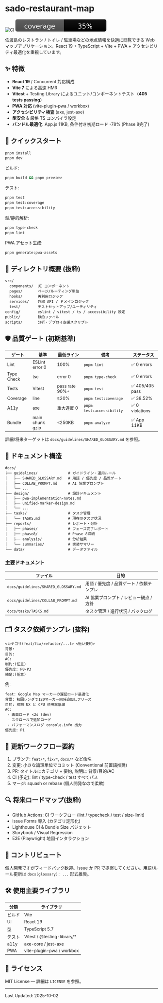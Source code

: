# sado-restaurant-map

![CI](https://github.com/nakanaka07/sado-restaurant-map/actions/workflows/ci.yml/badge.svg)
![Coverage](https://raw.githubusercontent.com/nakanaka07/sado-restaurant-map/HEAD/assets/coverage-badge.svg)

佐渡島のレストラン / トイレ / 駐車場などの地点情報を快適に閲覧できる Web マップアプリケーション。React 19 + TypeScript + Vite + PWA + アクセシビリティ最適化を重視しています。

## ✨ 特徴

- **React 19** / Concurrent 対応構成
- **Vite 7** による高速 HMR
- **Vitest** + Testing Library によるユニット/コンポーネントテスト（**405 tests passing**）
- **PWA 対応** (vite-plugin-pwa / workbox)
- **アクセシビリティ検査** (axe, jest-axe)
- **型安全** & 厳格 TS コンパイラ設定
- **バンドル最適化**: App.js 11KB, 条件付き初期ロード -78% (Phase 8完了)

## 🚀 クイックスタート

```bash
pnpm install
pnpm dev
```

ビルド:

```bash
pnpm build && pnpm preview
```

テスト:

```bash
pnpm test
pnpm test:coverage
pnpm test:accessibility
```

型/静的解析:

```bash
pnpm type-check
pnpm lint
```

PWA アセット生成:

```bash
pnpm generate:pwa-assets
```

## 🧭 ディレクトリ概要 (抜粋)

```
src/
  components/  UI コンポーネント
  pages/       ページ/ルーティング単位
  hooks/       再利用ロジック
  services/    外部 API / ドメインロジック
  test/        テストセットアップ/ユーティリティ
config/        eslint / vitest / ts / accessibility 設定
public/        静的ファイル
scripts/       分析・デプロイ支援スクリプト

```

## 🛡 品質ゲート (初期基準)

| ゲート     | 基準            | 最低ライン     | 備考                      | ステータス      |
| ---------- | --------------- | -------------- | ------------------------- | --------------- |
| Lint       | ESLint error 0  | 100%           | `pnpm lint`               | ✅ 0 errors     |
| Type Check | tsc             | error 0        | `pnpm type-check`         | ✅ 0 errors     |
| Tests      | Vitest          | pass rate 90%+ | `pnpm test`               | ✅ 405/405 pass |
| Coverage   | line            | ≥20%           | `pnpm test:coverage`      | ✅ 38.52%       |
| A11y       | axe             | 重大違反 0     | `pnpm test:accessibility` | ✅ 0 violations |
| Bundle     | main chunk gzip | <250KB         | `pnpm analyze`            | ✅ App 11KB     |

詳細/将来ターゲットは `docs/guidelines/SHARED_GLOSSARY.md` を参照。

## 📄 ドキュメント構造

```
docs/
├── guidelines/              # ガイドライン・運用ルール
│   ├── SHARED_GLOSSARY.md   # 用語 / 優先度 / 品質ゲート
│   ├── COLLAB_PROMPT.md     # AI 協業プロンプト
│   └── ...
├── design/                  # 設計ドキュメント
│   ├── pwa-implementation-notes.md
│   ├── unified-marker-design.md
│   └── ...
├── tasks/                   # タスク管理
│   └── TASKS.md             # 現在のタスク状況
├── reports/                 # レポート・分析
│   ├── phases/              # フェーズ完了レポート
│   ├── phase8/              # Phase 8詳細
│   ├── analysis/            # 分析結果
│   └── summaries/           # 実装サマリー
└── data/                    # データファイル
```

### 主要ドキュメント

| ファイル                             | 目的                                      |
| ------------------------------------ | ----------------------------------------- |
| `docs/guidelines/SHARED_GLOSSARY.md` | 用語 / 優先度 / 品質ゲート / 依頼テンプレ |
| `docs/guidelines/COLLAB_PROMPT.md`   | AI 協業プロンプト / レビュー観点 / 方針   |
| `docs/tasks/TASKS.md`                | タスク管理 / 進行状況 / バックログ        |

## 🗂 タスク依頼テンプレ (抜粋)

```text
<カテゴリ(feat/fix/refactor/...)> <短い要約>
背景:
目的:
AC:
制約:(任意)
優先度: P0-P3
補足:(任意)
```

例:

```text
feat: Google Map マーカーの遅延ロード最適化
背景: 初回レンダで120マーカー同時追加しフリーズ
目的: 初期 UX と CPU 使用率低減
AC:
 - 画面ロード <2s (dev)
 - スクロールで追加ロード
 - パフォーマンスログ console.info 出力
優先度: P1
```

## 🔄 更新ワークフロー要約

1. ブランチ: `feat/*`, `fix/*`, `docs/*` など命名
2. 変更: 小さな論理単位でコミット (Conventional 前置語推奨)
3. PR: タイトルにカテゴリ + 要約, 説明に 背景/目的/AC
4. CI (予定): lint / type-check / test すべてパス
5. マージ: squash or rebase (個人開発なので柔軟)

## 🔍 将来ロードマップ(抜粋)

- GitHub Actions: CI ワークフロー (lint / typecheck / test / size-limit)
- Issue Forms 導入 (カテゴリ定形化)
- Lighthouse CI & Bundle Size バジェット
- Storybook / Visual Regression
- E2E (Playwright) 地図インタラクション

## 🤝 コントリビュート

個人開発ですがフィードバック歓迎。Issue か PR で提案してください。用語/ルール更新は `docs(glossary): ...` 形式推奨。

## 🛠 使用主要ライブラリ

| 分類   | ライブラリ                   |
| ------ | ---------------------------- |
| ビルド | Vite                         |
| UI     | React 19                     |
| 型     | TypeScript 5.7               |
| テスト | Vitest / @testing-library/\* |
| a11y   | axe-core / jest-axe          |
| PWA    | vite-plugin-pwa / workbox    |

## 📜 ライセンス

MIT License — 詳細は `LICENSE` を参照。

---

Last Updated: 2025-10-02
